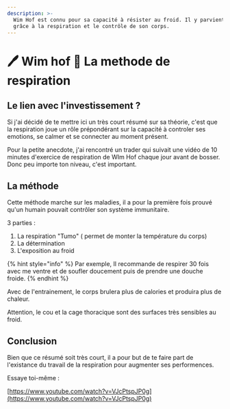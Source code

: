 ```yaml
---
description: >-
  Wim Hof est connu pour sa capacité à résister au froid. Il y parvient en parti
  grâce à la respiration et le contrôle de son corps.
---
```


# 🖊 Wim hof 📔 La methode de respiration

## Le lien avec l'investissement ?

Si j'ai décidé de te mettre ici un très court résumé sur sa théorie, c'est que la respiration joue un rôle prépondérant sur la capacité à controler ses emotions, se calmer et se connecter au moment présent.

Pour la petite anecdote, j'ai rencontré un trader qui suivait une vidéo de 10 minutes d'exercice de respiration de WIm Hof chaque jour avant de bosser. Donc peu importe ton niveau, c'est important.

## La méthode

Cette méthode marche sur les maladies, il a pour la première fois prouvé qu'un humain pouvait contrôler son système immunitaire.

3 parties :

1. La respiration "Tumo" ( permet de monter la température du corps)
2. La détermination
3. L'exposition au froid

{% hint style="info" %}
Par exemple, Il recommande de respirer 30 fois avec me ventre et de soufler doucement puis de prendre une douche froide.
{% endhint %}

Avec de l'entrainement, le corps brulera plus de calories et produira plus de chaleur.

Attention, le cou et la cage thoracique sont des surfaces très sensibles au froid.

## Conclusion

Bien que ce résumé soit très court, il a pour but de te faire part de l'existance du travail de la respiration pour augmenter ses performences.

Essaye toi-même :

[https://www.youtube.com/watch?v=VJcPtspJP0g](https://www.youtube.com/watch?v=VJcPtspJP0g)
